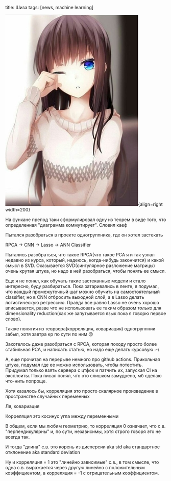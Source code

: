 title: Шиза
tags: [news, machine learning]

![](/blog/static/img/0g0hP4QKmwo.jpg){align=right width=200}

На функане препод таки сформулировал одну из теорем в виде того, что определенная "диаграмма коммутирует". Словил каеф

Пытался разобраться в проекте одногруппника, где он хотел застекать

RPCA -> CNN -> Lasso -> ANN Classifier

Пытались разобраться, что такое RPCA(что такое PCA я и так узнал недавно из курса, который, надеюсь, когда-нибудь закончится) и какой смысл в SVD. Оказывается SVD(сингулярное разложение матрицы) очень крутая штука, но надо в ней разобраться, чтобы понять ее смысл.

Еще я не понял, как обучать такие застеканные модели и стало интересно, буду разбираться. Пока затаривались в ленте, я подумал, что каждый промежуточный шаг можно обучить на самостоятельный classifier, но в CNN отбросить выходной слой, а в Lasso делать логистическую регрессию. Правда все равно Lasso не очень хорошо вписывается, разве что не использовать ее таким образом *только* для dimensionality reduction(как же запутывается язык пока я говорю первое слово).

Также понятия из теорвера(корреляция, ковариация) одногруппник забыл, хотя завтра кр по сути по ним 😒

Захотелось даже разобраться с RPCA, которая походу просто более стабильная PCA, и написать статью, но надо еще делать курсовую :-/

А, еще прочитал на перерыве немного про github actions. Прикольная штука, подумал где ее можно использовать, чтобы потестить. Придумал только взять сервера с цтфок и патчить их, запуская CI на эксплоиты. Пока писал понял, что это слишком замудрено, мб сделаю что-нить попроще.

Хотя казалось бы, корреляция это просто скалярное произведение в пространстве случайных переменных

Ля, ковариация

Корреляция это косинус угла между переменными

В общем, если мы любим геометрию, то корреляция 0 означает, что с.в. "перпендикулярны" и, по сути, независимы, хотя строго говоря это не всегда так.

И тогда "длина" с.в. это корень из дисперсии aka std aka стандартное отклонение aka standard deviation

Ну и корреляция = 1 это "линейно зависимые" с.в., в том смысле, что одна с.в. выражается через другую линейно с положительным коэффициентом, а корреляция = -1 с отрицательным коэффициентом.
